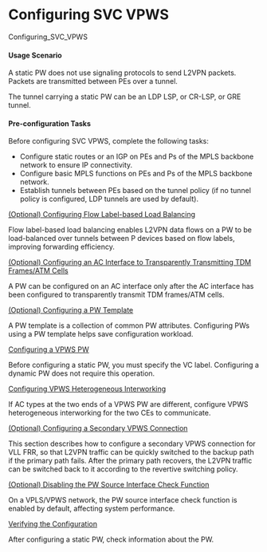 Configuring SVC VPWS
====================

Configuring_SVC_VPWS

#### Usage Scenario

A static PW does not use signaling protocols to send L2VPN packets. Packets are transmitted between PEs over a tunnel.

The tunnel carrying a static PW can be an LDP LSP, or CR-LSP, or GRE tunnel.


#### Pre-configuration Tasks

Before configuring SVC VPWS, complete the following tasks:

* Configure static routes or an IGP on PEs and Ps of the MPLS backbone network to ensure IP connectivity.
* Configure basic MPLS functions on PEs and Ps of the MPLS backbone network.
* Establish tunnels between PEs based on the tunnel policy (if no tunnel policy is configured, LDP tunnels are used by default).


[(Optional) Configuring Flow Label-based Load Balancing](../../../../software/nev8r10_vrpv8r16/user/vrp/dc_vrp_vpws_cfg_6014-01.html)

Flow label-based load balancing enables L2VPN data flows on a PW to be load-balanced over tunnels between P devices based on flow labels, improving forwarding efficiency.

[(Optional) Configuring an AC Interface to Transparently Transmitting TDM Frames/ATM Cells](../../../../software/nev8r10_vrpv8r16/user/vrp/dc_vrp_vpws_cfg_6006-01.html)

A PW can be configured on an AC interface only after the AC interface has been configured to transparently transmit TDM frames/ATM cells.

[(Optional) Configuring a PW Template](../../../../software/nev8r10_vrpv8r16/user/vrp/dc_vrp_vpws_cfg_6001.html)

A PW template is a collection of common PW attributes. Configuring PWs using a PW template helps save configuration workload.

[Configuring a VPWS PW](../../../../software/nev8r10_vrpv8r16/user/vrp/dc_vrp_vpws_cfg_6002.html)

Before configuring a static PW, you must specify the VC label. Configuring a dynamic PW does not require this operation.

[Configuring VPWS Heterogeneous Interworking](../../../../software/nev8r10_vrpv8r16/user/vrp/dc_vrp_vpws_cfg_6003.html)

If AC types at the two ends of a VPWS PW are different, configure VPWS heterogeneous interworking for the two CEs to communicate.

[(Optional) Configuring a Secondary VPWS Connection](../../../../software/nev8r10_vrpv8r16/user/vrp/dc_vrp_vpws_cfg_6004.html)

This section describes how to configure a secondary VPWS connection for VLL FRR, so that L2VPN traffic can be quickly switched to the backup path if the primary path fails. After the primary path recovers, the L2VPN traffic can be switched back to it according to the revertive switching policy.

[(Optional) Disabling the PW Source Interface Check Function](../../../../software/nev8r10_vrpv8r16/user/ne/dc_ne_vpls_cfg_5011_vpws.html)

On a VPLS/VPWS network, the PW source interface check function is enabled by default, affecting system performance.

[Verifying the Configuration](../../../../software/nev8r10_vrpv8r16/user/vrp/dc_vrp_vpws_cfg_6005.html)

After configuring a static PW, check information about the PW.